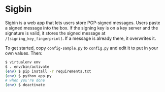 # Sigbin

Sigbin is a web app that lets users store PGP-signed messages. Users paste a signed message into the box. If the signing key is on a key server and the signature is valid, it stores the signed message at `/[signing_key_fingerprint]`. If a message is already there, it overwrites it.

To get started, copy `config-sample.py` to `config.py` and edit it to put in your own values. Then:

```sh
$ virtualenv env
$ . env/bin/activate
(env) $ pip install -r requirements.txt
(env) $ python app.py
# when you're done
(env) $ deactivate
```
